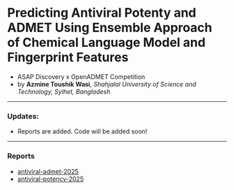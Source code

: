 # **Predicting Antiviral Potenty and ADMET Using Ensemble Approach of Chemical Language Model and Fingerprint Features**

- ASAP Discovery x OpenADMET Competition
- by **Azmine Toushik Wasi**, *Shahjalal University of Science and Technology, Sylhet, Bangladesh*


---

### Updates:
- Reports are added. Code will be added soon!

---

### Reports
 - [antiviral-admet-2025](https://github.com/azminewasi/polaris-antiviral-competition/blob/main/antiviral-admet-2025/report/report.pdf)
 - [antiviral-potency-2025](https://github.com/azminewasi/polaris-antiviral-competition/blob/main/antiviral-potency-2025/report/report.pdf)